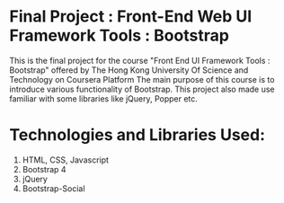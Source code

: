 # Final Project : Front-End Web UI Framework Tools : Bootstrap
This is the final project for the course "Front End UI Framework Tools : Bootstrap" offered by The Hong Kong University Of Science and Technology on Coursera Platform
The main purpose of this course is to introduce various functionality of Bootstrap.
This project also made use familiar with some libraries like jQuery, Popper etc.

# Technologies and Libraries Used:
1. HTML, CSS, Javascript
2. Bootstrap 4
3. jQuery
4. Bootstrap-Social
